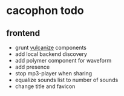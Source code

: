 # cacophon todo

## frontend
- grunt [vulcanize](https://www.npmjs.org/package/grunt-vulcanize) components
- add local backend discovery
- add polymer component for waveform
- add presence
- stop mp3-player when sharing
- equalize sounds list to number of sounds
- change title and favicon
